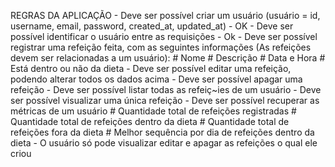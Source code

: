 REGRAS DA APLICAÇÃO
    - Deve ser possível criar um usuário (usuário = id, username, email, password, created_at, updated_at) - OK
    - Deve ser possível identificar o usuário entre as requisições - Ok
    - Deve ser possível registrar uma refeição feita, com as seguintes informações (As refeições devem ser relacionadas a um usuário):
        # Nome
        # Descrição
        # Data e Hora
        # Está dentro ou não da dieta
    - Deve ser possível editar uma refeição, podendo alterar todos os dados acima
    - Deve ser possível apagar uma refeição
    - Deve ser possível listar todas as refeiç~ies de um usuário
    - Deve ser possível visualizar uma única refeição
    - Deve ser possível recuperar as métricas de um usuário
        # Quantidade total de refeições registradas
        # Quantidade total de refeições dentro da dieta
        # Quantidade total de refeições fora da dieta
        # Melhor sequência por dia de refeições dentro da dieta
    - O usuário só pode visualizar editar e apagar as refeições o qual ele criou 